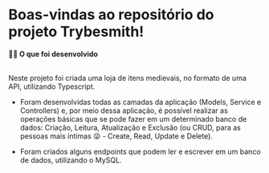 # Boas-vindas ao repositório do projeto Trybesmith!

<summary><strong>👨‍💻 O que foi desenvolvido</strong></summary><br />

Neste projeto foi criada uma loja de itens medievais, no formato de uma API, utilizando Typescript.

 - Foram desenvolvidas todas as camadas da aplicação (Models, Service e Controllers) e, por meio dessa aplicação, é possível realizar as operações básicas que se pode fazer em um determinado banco de dados: Criação, Leitura, Atualização e Exclusão (ou CRUD, para as pessoas mais íntimas 😜 - Create, Read, Update e Delete).

 - Foram criados alguns endpoints que podem ler e escrever em um banco de dados, utilizando o MySQL.
